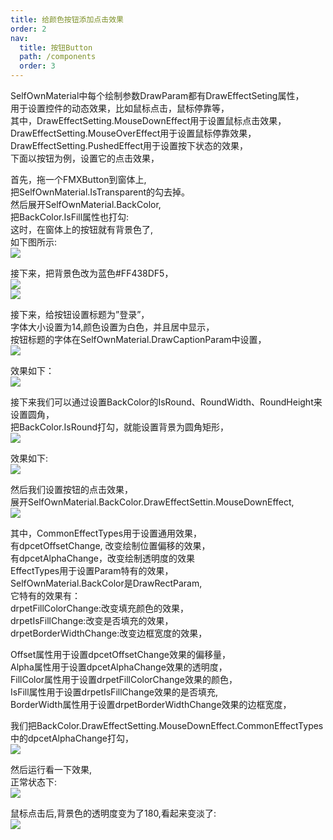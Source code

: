 ```yaml
---
title: 给颜色按钮添加点击效果
order: 2
nav:
  title: 按钮Button
  path: /components
  order: 3
---
```


SelfOwnMaterial中每个绘制参数DrawParam都有DrawEffectSeting属性，  
用于设置控件的动态效果，比如鼠标点击，鼠标停靠等，  
其中，DrawEffectSetting.MouseDownEffect用于设置鼠标点击效果，  
DrawEffectSetting.MouseOverEffect用于设置鼠标停靠效果，  
DrawEffectSetting.PushedEffect用于设置按下状态的效果，  
下面以按钮为例，设置它的点击效果，  
 
首先，拖一个FMXButton到窗体上,  
把SelfOwnMaterial.IsTransparent的勾去掉。  
然后展开SelfOwnMaterial.BackColor,  
把BackColor.IsFill属性也打勾:  
这时，在窗体上的按钮就有背景色了,  
如下图所示:  
![](http://www.orangeui.cn/orangeuiblog/OrangeUI/1.3.OrangeUI%E6%8E%A7%E4%BB%B6%E4%BD%BF%E7%94%A8%E5%9F%BA%E7%A1%80(%E7%A4%BA%E4%BE%8B3%20%E8%AE%BE%E7%BD%AE%E6%8E%A7%E4%BB%B6%E7%82%B9%E5%87%BB%E6%95%88%E6%9E%9C1).files/image001.png)

接下来，把背景色改为蓝色#FF438DF5，  
![](http://www.orangeui.cn/orangeuiblog/OrangeUI/1.3.OrangeUI%E6%8E%A7%E4%BB%B6%E4%BD%BF%E7%94%A8%E5%9F%BA%E7%A1%80(%E7%A4%BA%E4%BE%8B3%20%E8%AE%BE%E7%BD%AE%E6%8E%A7%E4%BB%B6%E7%82%B9%E5%87%BB%E6%95%88%E6%9E%9C1).files/image003.png)  
![](http://www.orangeui.cn/orangeuiblog/OrangeUI/1.3.OrangeUI%E6%8E%A7%E4%BB%B6%E4%BD%BF%E7%94%A8%E5%9F%BA%E7%A1%80(%E7%A4%BA%E4%BE%8B3%20%E8%AE%BE%E7%BD%AE%E6%8E%A7%E4%BB%B6%E7%82%B9%E5%87%BB%E6%95%88%E6%9E%9C1).files/image005.png)


接下来，给按钮设置标题为”登录”，  
字体大小设置为14,颜色设置为白色，并且居中显示，  
按钮标题的字体在SelfOwnMaterial.DrawCaptionParam中设置，  
![](http://www.orangeui.cn/orangeuiblog/OrangeUI/1.3.OrangeUI%E6%8E%A7%E4%BB%B6%E4%BD%BF%E7%94%A8%E5%9F%BA%E7%A1%80(%E7%A4%BA%E4%BE%8B3%20%E8%AE%BE%E7%BD%AE%E6%8E%A7%E4%BB%B6%E7%82%B9%E5%87%BB%E6%95%88%E6%9E%9C1).files/image007.png)

效果如下：  
![](http://www.orangeui.cn/orangeuiblog/OrangeUI/1.3.OrangeUI%E6%8E%A7%E4%BB%B6%E4%BD%BF%E7%94%A8%E5%9F%BA%E7%A1%80(%E7%A4%BA%E4%BE%8B3%20%E8%AE%BE%E7%BD%AE%E6%8E%A7%E4%BB%B6%E7%82%B9%E5%87%BB%E6%95%88%E6%9E%9C1).files/image009.png)

接下来我们可以通过设置BackColor的IsRound、RoundWidth、RoundHeight来设置圆角，  
把BackColor.IsRound打勾，就能设置背景为圆角矩形，  
![](http://www.orangeui.cn/orangeuiblog/OrangeUI/1.3.OrangeUI%E6%8E%A7%E4%BB%B6%E4%BD%BF%E7%94%A8%E5%9F%BA%E7%A1%80(%E7%A4%BA%E4%BE%8B3%20%E8%AE%BE%E7%BD%AE%E6%8E%A7%E4%BB%B6%E7%82%B9%E5%87%BB%E6%95%88%E6%9E%9C1).files/image011.png)

效果如下:  
![](http://www.orangeui.cn/orangeuiblog/OrangeUI/1.3.OrangeUI%E6%8E%A7%E4%BB%B6%E4%BD%BF%E7%94%A8%E5%9F%BA%E7%A1%80(%E7%A4%BA%E4%BE%8B3%20%E8%AE%BE%E7%BD%AE%E6%8E%A7%E4%BB%B6%E7%82%B9%E5%87%BB%E6%95%88%E6%9E%9C1).files/image013.png)

然后我们设置按钮的点击效果，  
展开SelfOwnMaterial.BackColor.DrawEffectSettin.MouseDownEffect,  
![](http://www.orangeui.cn/orangeuiblog/OrangeUI/1.3.OrangeUI%E6%8E%A7%E4%BB%B6%E4%BD%BF%E7%94%A8%E5%9F%BA%E7%A1%80(%E7%A4%BA%E4%BE%8B3%20%E8%AE%BE%E7%BD%AE%E6%8E%A7%E4%BB%B6%E7%82%B9%E5%87%BB%E6%95%88%E6%9E%9C1).files/image015.png)

其中，CommonEffectTypes用于设置通用效果，  
有dpcetOffsetChange, 改变绘制位置偏移的效果，  
有dpcetAlphaChange，改变绘制透明度的效果  
EffectTypes用于设置Param特有的效果，  
SelfOwnMaterial.BackColor是DrawRectParam,  
它特有的效果有：  
drpetFillColorChange:改变填充颜色的效果，  
drpetIsFillChange:改变是否填充的效果，    
drpetBorderWidthChange:改变边框宽度的效果，  
 
Offset属性用于设置dpcetOffsetChange效果的偏移量，  
Alpha属性用于设置dpcetAlphaChange效果的透明度，  
FillColor属性用于设置drpetFillColorChange效果的颜色，  
IsFill属性用于设置drpetIsFillChange效果的是否填充,  
BorderWidth属性用于设置drpetBorderWidthChange效果的边框宽度，  
 
我们把BackColor.DrawEffectSetting.MouseDownEffect.CommonEffectTypes中的dpcetAlphaChange打勾，  
![](http://www.orangeui.cn/orangeuiblog/OrangeUI/1.3.OrangeUI%E6%8E%A7%E4%BB%B6%E4%BD%BF%E7%94%A8%E5%9F%BA%E7%A1%80(%E7%A4%BA%E4%BE%8B3%20%E8%AE%BE%E7%BD%AE%E6%8E%A7%E4%BB%B6%E7%82%B9%E5%87%BB%E6%95%88%E6%9E%9C1).files/image017.png)

然后运行看一下效果,  
正常状态下:  
![](http://www.orangeui.cn/orangeuiblog/OrangeUI/1.3.OrangeUI%E6%8E%A7%E4%BB%B6%E4%BD%BF%E7%94%A8%E5%9F%BA%E7%A1%80(%E7%A4%BA%E4%BE%8B3%20%E8%AE%BE%E7%BD%AE%E6%8E%A7%E4%BB%B6%E7%82%B9%E5%87%BB%E6%95%88%E6%9E%9C1).files/image019.png)

鼠标点击后,背景色的透明度变为了180,看起来变淡了:  
![](http://www.orangeui.cn/orangeuiblog/OrangeUI/1.3.OrangeUI%E6%8E%A7%E4%BB%B6%E4%BD%BF%E7%94%A8%E5%9F%BA%E7%A1%80(%E7%A4%BA%E4%BE%8B3%20%E8%AE%BE%E7%BD%AE%E6%8E%A7%E4%BB%B6%E7%82%B9%E5%87%BB%E6%95%88%E6%9E%9C1).files/image021.png)





		
